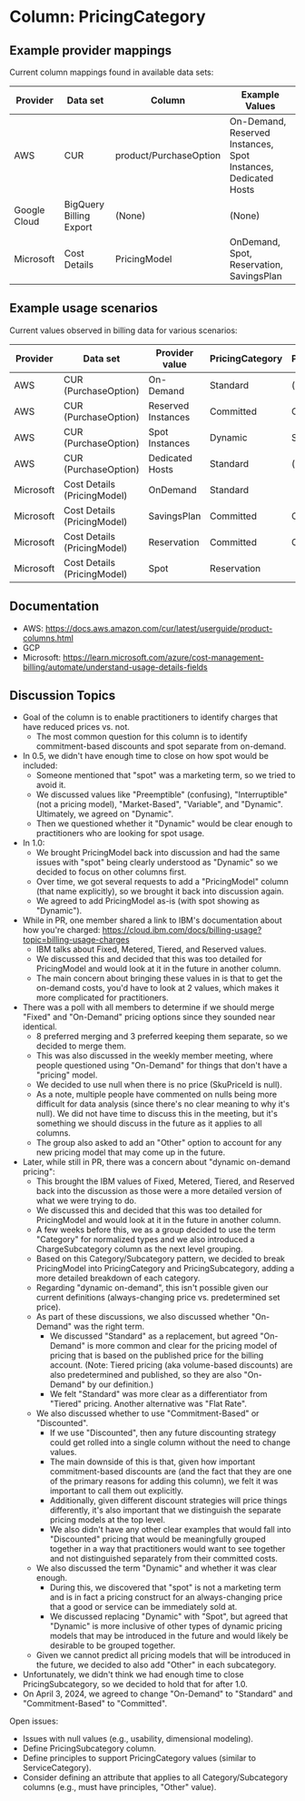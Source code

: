 # Column: PricingCategory

## Example provider mappings

Current column mappings found in available data sets:

| Provider     | Data set                | Column                 | Example Values                                                 |
| ------------ | ----------------------- | ---------------------- | -------------------------------------------------------------- |
| AWS          | CUR                     | product/PurchaseOption | On-Demand, Reserved Instances, Spot Instances, Dedicated Hosts |
| Google Cloud | BigQuery Billing Export | (None)                 | (None)                                                         |
| Microsoft    | Cost Details            | PricingModel           | OnDemand, Spot, Reservation, SavingsPlan                       |

## Example usage scenarios

Current values observed in billing data for various scenarios:

| Provider  | Data set                    | Provider value     | PricingCategory | PricingSubcategory |
| --------- | --------------------------- | ------------------ | --------------- | ------------------ |
| AWS       | CUR (PurchaseOption)        | On-Demand          | Standard        | (depends on usage) |
| AWS       | CUR (PurchaseOption)        | Reserved Instances | Committed       | Committed Usage    |
| AWS       | CUR (PurchaseOption)        | Spot Instances     | Dynamic         | Spot               |
| AWS       | CUR (PurchaseOption)        | Dedicated Hosts    | Standard        | (depends on usage) |
| Microsoft | Cost Details (PricingModel) | OnDemand           | Standard        |                    |
| Microsoft | Cost Details (PricingModel) | SavingsPlan        | Committed       | Committed Spend    |
| Microsoft | Cost Details (PricingModel) | Reservation        | Committed       | Committed Usage    |
| Microsoft | Cost Details (PricingModel) | Spot               | Reservation     |                    |

## Documentation

* AWS: https://docs.aws.amazon.com/cur/latest/userguide/product-columns.html
* GCP
* Microsoft: https://learn.microsoft.com/azure/cost-management-billing/automate/understand-usage-details-fields

## Discussion Topics

* Goal of the column is to enable practitioners to identify charges that have reduced prices vs. not.
  * The most common question for this column is to identify commitment-based discounts and spot separate from on-demand.
* In 0.5, we didn't have enough time to close on how spot would be included:
  * Someone mentioned that "spot" was a marketing term, so we tried to avoid it.
  * We discussed values like "Preemptible" (confusing), "Interruptible" (not a pricing model), "Market-Based", "Variable", and "Dynamic". Ultimately, we agreed on "Dynamic".
  * Then we questioned whether it "Dynamic" would be clear enough to practitioners who are looking for spot usage.
* In 1.0:
  * We brought PricingModel back into discussion and had the same issues with "spot" being clearly understood as "Dynamic" so we decided to focus on other columns first.
  * Over time, we got several requests to add a "PricingModel" column (that name explicitly), so we brought it back into discussion again.
  * We agreed to add PricingModel as-is (with spot showing as "Dynamic").
* While in PR, one member shared a link to IBM's documentation about how you're charged: https://cloud.ibm.com/docs/billing-usage?topic=billing-usage-charges
  * IBM talks about Fixed, Metered, Tiered, and Reserved values.
  * We discussed this and decided that this was too detailed for PricingModel and would look at it in the future in another column.
  * The main concern about bringing these values in is that to get the on-demand costs, you'd have to look at 2 values, which makes it more complicated for practitioners.
* There was a poll with all members to determine if we should merge "Fixed" and "On-Demand" pricing options since they sounded near identical.
  * 8 preferred merging and 3 preferred keeping them separate, so we decided to merge them.
  * This was also discussed in the weekly member meeting, where people questioned using "On-Demand" for things that don't have a "pricing" model.
  * We decided to use null when there is no price (SkuPriceId is null).
  * As a note, multiple people have commented on nulls being more difficult for data analysis (since there's no clear meaning to why it's null). We did not have time to discuss this in the meeting, but it's something we should discuss in the future as it applies to all columns.
  * The group also asked to add an "Other" option to account for any new pricing model that may come up in the future.
* Later, while still in PR, there was a concern about "dynamic on-demand pricing":
  * This brought the IBM values of Fixed, Metered, Tiered, and Reserved back into the discussion as those were a more detailed version of what we were trying to do.
  * We discussed this and decided that this was too detailed for PricingModel and would look at it in the future in another column.
  * A few weeks before this, we as a group decided to use the term "Category" for normalized types and we also introduced a ChargeSubcategory column as the next level grouping.
  * Based on this Category/Subcategory pattern, we decided to break PricingModel into PricingCategory and PricingSubcategory, adding a more detailed breakdown of each category.
  * Regarding "dynamic on-demand", this isn't possible given our current definitions (always-changing price vs. predetermined set price).
  * As part of these discussions, we also discussed whether "On-Demand" was the right term.
    * We discussed "Standard" as a replacement, but agreed "On-Demand" is more common and clear for the pricing model of pricing that is based on the published price for the billing account. (Note: Tiered pricing (aka volume-based discounts) are also predetermined and published, so they are also "On-Demand" by our definition.)
    * We felt "Standard" was more clear as a differentiator from "Tiered" pricing. Another alternative was "Flat Rate".
  * We also discussed whether to use "Commitment-Based" or "Discounted".
    * If we use "Discounted", then any future discounting strategy could get rolled into a single column without the need to change values.
    * The main downside of this is that, given how important commitment-based discounts are (and the fact that they are one of the primary reasons for adding this column), we felt it was important to call them out explicitly.
    * Additionally, given different discount strategies will price things differently, it's also important that we distinguish the separate pricing models at the top level.
    * We also didn't have any other clear examples that would fall into "Discounted" pricing that would be meaningfully grouped together in a way that practitioners would want to see together and not distinguished separately from their committed costs.
  * We also discussed the term "Dynamic" and whether it was clear enough.
    * During this, we discovered that "spot" is not a marketing term and is in fact a pricing construct for an always-changing price that a good or service can be immediately sold at.
    * We discussed replacing "Dynamic" with "Spot", but agreed that "Dynamic" is more inclusive of other types of dynamic pricing models that may be introduced in the future and would likely be desirable to be grouped together.
  * Given we cannot predict all pricing models that will be introduced in the future, we decided to also add "Other" in each subcategory.
* Unfortunately, we didn't think we had enough time to close PricingSubcategory, so we decided to hold that for after 1.0.
* On April 3, 2024, we agreed to change "On-Demand" to "Standard" and "Commitment-Based" to "Committed".

Open issues:

* Issues with null values (e.g., usability, dimensional modeling).
* Define PricingSubcategory column.
* Define principles to support PricingCategory values (similar to ServiceCategory).
* Consider defining an attribute that applies to all Category/Subcategory columns (e.g., must have principles, "Other" value).
